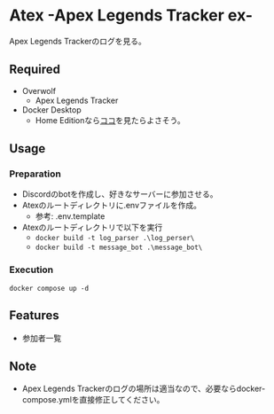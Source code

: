 # Atex -Apex Legends Tracker ex-

Apex Legends Trackerのログを見る。

## Required

- Overwolf
  - Apex Legends Tracker
- Docker Desktop
  - Home Editionなら[ココ](https://docs.docker.jp/docker-for-windows/install-windows-home.html)を見たらよさそう。

## Usage

### Preparation
- Discordのbotを作成し、好きなサーバーに参加させる。
- Atexのルートディレクトリに.envファイルを作成。
  - 参考: .env.template
- Atexのルートディレクトリで以下を実行
  - `docker build -t log_parser .\log_perser\`
  - `docker build -t message_bot .\message_bot\`

### Execution

```
docker compose up -d
```

## Features

- 参加者一覧

## Note
- Apex Legends Trackerのログの場所は適当なので、必要ならdocker-compose.ymlを直接修正してください。
